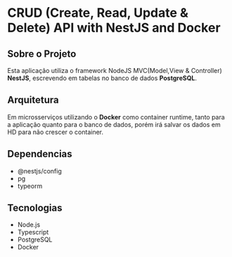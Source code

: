 # CRUD (Create, Read, Update & Delete) API with NestJS and Docker

## Sobre o Projeto

Esta aplicação utiliza o framework NodeJS MVC(Model,View & Controller) **NestJS**, escrevendo em
tabelas no banco de dados **PostgreSQL**.

## Arquitetura

Em microsserviços utilizando o **Docker** como container runtime, tanto para a aplicação quanto
para o banco de dados, porém irá salvar os dados em HD para não crescer o container.

## Dependencias

- @nestjs/config
- pg
- typeorm

## Tecnologias

- Node.js
- Typescript
- PostgreSQL
- Docker
